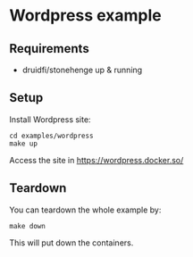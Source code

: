 # Wordpress example

## Requirements

- druidfi/stonehenge up & running

## Setup

Install Wordpress site:

```
cd examples/wordpress
make up
```

Access the site in https://wordpress.docker.so/

## Teardown

You can teardown the whole example by:

```
make down
```

This will put down the containers.

